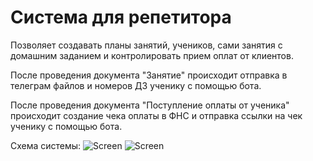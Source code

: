 # Система для репетитора
Позволяет создавать планы занятий, учеников, сами занятия с домашним заданием и контролировать прием оплат от клиентов.

После проведения документа "Занятие" происходит отправка в телеграм файлов и номеров ДЗ ученику с помощью бота.

После проведения документа "Поступление оплаты от ученика" происходит создание чека оплаты в ФНС и отправка ссылки на чек ученику с помощью бота.

Схема системы:
![Screen](https://github.com/ariakor/Tutor_/blob/28799a9148eb9c87c75cda836a064827d5c6274e/img/Untitled%20-%20Frame%203.jpg)
![Screen](https://github.com/ariakor/Tutor_/blob/eb1cf254046669d90306a5cc4671dc194d66adc6/img/Untitled%20-%20Frame%201%20(1).jpg)

